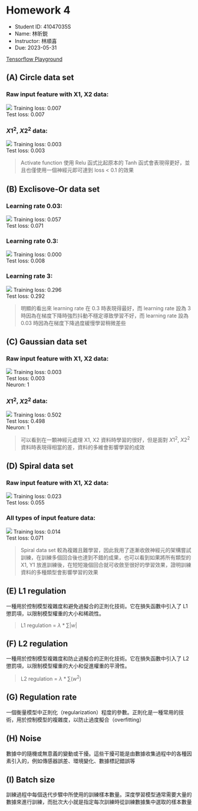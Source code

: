 # Homework 4

- Student ID: 41047035S
- Name: 林昕鋭
- Instructor: 林順喜
- Due: 2023-05-31

[Tensorflow Playground](https://playground.tensorflow.org)

## (A) Circle data set

### Raw input feature with X1, X2 data:

![](./assets/p1-1.png)
Training loss: 0.007  
Test loss: 0.007

### $X1^2$, $X2^2$ data:

![](./assets/p1-2.png)
Training loss: 0.003  
Test loss: 0.003

> Activate function 使用 Relu 函式比起原本的 Tanh 函式會表現得更好，並且也僅使用一個神經元即可達到 loss < 0.1 的效果

## (B) Exclisove-Or data set

### Learning rate 0.03:

![](./assets/p2-1.png)
Training loss: 0.057  
Test loss: 0.071

### Learning rate 0.3:

![](./assets/p2-2.png)
Training loss: 0.000  
Test loss: 0.008

### Learning rate 3:

![](./assets/p2-3.png)
Training loss: 0.296  
Test loss: 0.292

> 明顯的看出來 learning rate 在 0.3 時表現得最好，而 learning rate 設為 3 時因為在梯度下降時強烈抖動不穩定導致學習不好，而 learning rate 設為 0.03 時因為在梯度下降過度緩慢學習稍微差些

## (C) Gaussian data set

### Raw input feature with X1, X2 data:
![](./assets/p3-1.png)
Training loss: 0.003  
Test loss: 0.003  
Neuron: 1

### $X1^2$, $X2^2$ data:
![](./assets/p3-2.png)
Training loss: 0.502  
Test loss: 0.498  
Neuron: 1

> 可以看到在一顆神經元處理 X1, X2 資料時學習的很好，但是面對 $X1^2$, $X2^2$ 資料時表現得相當的差，資料的多維會影響學習的成效

## (D) Spiral data set

### Raw input feature with X1, X2 data:
![](./assets/p4-1.png)
Training loss: 0.023  
Test loss: 0.055 

### All types of input feature data:
![](./assets/p4-2.png)
Training loss: 0.014  
Test loss: 0.071 

> Spiral data set 較為複雜且難學習，因此我用了逐漸收斂神經元的架構嘗試訓練，在訓練多個回合後也達到不錯的成果，也可以看到如果將所有類型的 X1, Y1 放進訓練後，在短短幾個回合就可收斂至很好的學習效果，證明訓練資料的多種類型會影響學習的效果

## (E) L1 regulation
一種用於控制模型複雜度和避免過擬合的正則化技術。它在損失函數中引入了 L1 懲罰項，以限制模型權重的大小和稀疏性。
> L1 regulation = $λ * ∑|w|$

## (F) L2 regulation
一種用於控制模型複雜度和防止過擬合的正則化技術。它在損失函數中引入了 L2 懲罰項，以限制模型權重的大小和促進權重的平滑性。
> L2 regulation = $λ * ∑(w^2)$

## (G) Regulation rate
一個衡量模型中正則化（regularization）程度的參數。正則化是一種常用的技術，用於控制模型的複雜度，以防止過度擬合（overfitting）

## (H) Noise
數據中的隨機或無意義的變動或干擾。這些干擾可能是由數據收集過程中的各種因素引入的，例如傳感器誤差、環境變化、數據標記錯誤等

## (I) Batch size 
訓練過程中每個迭代步驟中所使用的訓練樣本數量。深度學習模型通常需要大量的數據來進行訓練，而批次大小就是指定每次訓練時從訓練數據集中選取的樣本數量
